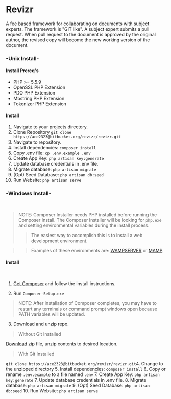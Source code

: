 # Revizr

A fee based framework for collaborating on documents with subject experts. The framework is "GIT like". A subject expert submits a pull request. When pull request to the document is approved by the original author, the revised copy will become the new working version of the document.

### -Unix Install-

#### Install Prereq's
* PHP >= 5.5.9
* OpenSSL PHP Extension
* PDO PHP Extension
* Mbstring PHP Extension
* Tokenizer PHP Extension

#### Install
1. Navigate to your projects directory.
2. Clone Repository `git clone https://ace2323@bitbucket.org/revizr/revizr.git`
3. Navigate to repository.
4. Install dependencies: `composer install` 
5. Copy .env file: `cp .env.example .env`
6. Create App Key: `php artisan key:generate`
7. Update database credentials in .env file.
8. Migrate database: `php artisan migrate`
9. (Opt) Seed Database: `php artisan db:seed`
10. Run Website: `php artisan serve`

### -Windows Install-
​
> NOTE: Composer Installer needs PHP installed before running the Composer Install. The Composer Installer will be looking for `php.exe` and setting environmental variables during the install process.
>> The easiest way to accomplish this is to install a web development environment.

>> Examples of these environments are: [WAMPSERVER](http://www.wampserver.com/en/) or [MAMP](https://www.mamp.info/en/downloads/).
​
#### Install
​
1. [Get Composer](https://github.com/composer/windows-setup#About) and follow the install instructions.

2. Run `Composer-Setup.exe`
​
 > NOTE: After installation of Composer completes, you may have to restart any terminals or command prompt windows open because PATH variables will be updated.
​
3. Download and unzip repo.
​
 > Without Git Installed

 [Download](https://bitbucket.org/revizr/revizr/downloads) zip file, unzip contents to desired location.

 > With Git Installed

 `git clone https://ace2323@bitbucket.org/revizr/revizr.git`
​
4. Change to the unzipped directory
5. Install dependencies: `composer install`
6. Copy or rename `.env.example` to a file named `.env`
7. Create App Key: `php artisan key:generate`
7. Update database credentials in .env file.
8. Migrate database: `php artisan migrate`
9. (Opt) Seed Database: `php artisan db:seed`
10. Run Website: `php artisan serve`